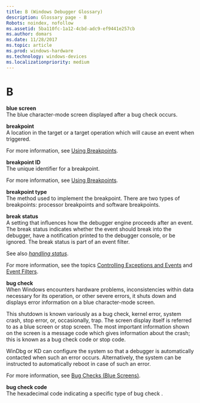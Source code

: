 ```yaml
---
title: B (Windows Debugger Glossary)
description: Glossary page - B
Robots: noindex, nofollow
ms.assetid: 5ba110fc-1a12-4cbd-adc9-ef9441e257cb
ms.author: domars
ms.date: 11/28/2017
ms.topic: article
ms.prod: windows-hardware
ms.technology: windows-devices
ms.localizationpriority: medium
---
```


# B


<span id="blue_screen"></span><span id="BLUE_SCREEN"></span>**blue screen**  
The blue character-mode screen displayed after a bug check occurs.

<span id="breakpoint"></span><span id="BREAKPOINT"></span>**breakpoint**  
A location in the target or a target operation which will cause an event when triggered.

For more information, see [Using Breakpoints](using-breakpoints.md).

<span id="breakpoint_id"></span><span id="BREAKPOINT_ID"></span>**breakpoint ID**  
The unique identifier for a breakpoint.

For more information, see [Using Breakpoints](using-breakpoints.md).

<span id="breakpoint_type"></span><span id="BREAKPOINT_TYPE"></span>**breakpoint type**  
The method used to implement the breakpoint. There are two types of breakpoints: processor breakpoints and software breakpoints.

<span id="break_status"></span><span id="BREAK_STATUS"></span>**break status**  
A setting that influences how the debugger engine proceeds after an event. The break status indicates whether the event should break into the debugger, have a notification printed to the debugger console, or be ignored. The break status is part of an event filter.

See also [*handling status*](h.md#handling-status).

For more information, see the topics [Controlling Exceptions and Events](controlling-exceptions-and-events.md) and [Event Filters](event-filters.md).

<span id="bug_check"></span><span id="BUG_CHECK"></span>**bug check**  
When Windows encounters hardware problems, inconsistencies within data necessary for its operation, or other severe errors, it shuts down and displays error information on a blue character-mode screen.

This shutdown is known variously as a bug check, kernel error, system crash, stop error, or, occasionally, trap. The screen display itself is referred to as a blue screen or stop screen. The most important information shown on the screen is a message code which gives information about the crash; this is known as a bug check code or stop code.

WinDbg or KD can configure the system so that a debugger is automatically contacted when such an error occurs. Alternatively, the system can be instructed to automatically reboot in case of such an error.

For more information, see [Bug Checks (Blue Screens)](bug-checks--blue-screens-.md).

<span id="bug_check_code"></span><span id="BUG_CHECK_CODE"></span>**bug check code**  
The hexadecimal code indicating a specific type of bug check .

 

 





